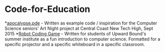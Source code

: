# Code-for-Education

*[apocalypse.pde](../blob/master/apocalypse.pde) - Written as example code / inspiration for the Computer Science seniors' Art Night project at Central Coast New Tech High, Sept 2015
*[Robot Coding Game](http://ocean.physics.calpoly.edu/~aparker/robot/virtualrobot.html) - Written for students of Upward Bound's summer institute as a fun introduction to computer science. Formatted for a specific projector and a specific whiteboard in a specific classroom.
